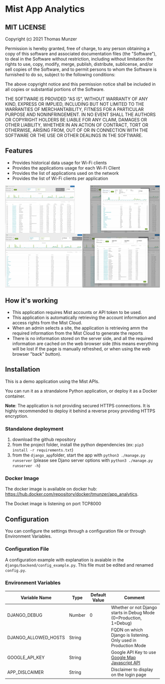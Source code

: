 # Mist App Analytics

## MIT LICENSE
 
Copyright (c) 2021 Thomas Munzer

Permission is hereby granted, free of charge, to any person obtaining a copy of this software and associated documentation files (the "Software"), to deal in the  Software without restriction, including without limitation the rights to use, copy, modify, merge, publish, distribute, sublicense, and/or sell copies of the Software, and to permit persons to whom the Software is furnished to do so, subject to the following conditions:

The above copyright notice and this permission notice shall be included in all copies or substantial portions of the Software.

THE SOFTWARE IS PROVIDED "AS IS", WITHOUT WARRANTY OF ANY KIND, EXPRESS OR IMPLIED, INCLUDING BUT NOT LIMITED TO THE WARRANTIES OF MERCHANTABILITY, FITNESS FOR A PARTICULAR PURPOSE AND NONINFRINGEMENT. IN NO EVENT SHALL THE AUTHORS OR COPYRIGHT HOLDERS BE LIABLE FOR ANY CLAIM, DAMAGES OR OTHER LIABILITY, WHETHER IN AN ACTION OF CONTRACT, TORT OR OTHERWISE, ARISING FROM, OUT OF OR IN CONNECTION WITH THE SOFTWARE OR THE USE OR OTHER DEALINGS IN THE SOFTWARE.


## Features
- Provides historical data usage for Wi-Fi clients
- Provides the applications usage for each Wi-Fi Client
- Provides the list of applications used on the network
- Provides the list of Wi-Fi clients per application


<div style="display:flex;flex-direction:row;justify-content: space-between;">
<img src="https://github.com/tmunzer/app_analytics/raw/main/._readme/clients.png"  width="45%"  />
<img src="https://github.com/tmunzer/app_analytics/raw/main/._readme/client_detail.png"  width="45%"  />
 </div>
<div style="display:flex;flex-direction:row;justify-content: space-between;">
<img src="https://github.com/tmunzer/app_analytics/raw/main/._readme/apps.png"  width="50%"  />
<img src="https://github.com/tmunzer/app_analytics/raw/main/._readme/app_detail.png"  width="50%"  />
 </div>


## How it's working
* This application requires Mist accounts or API token to be used.
* This application is automatically retrieving the account information and access rights from the Mist Cloud.
* When an admin selects a site, the application is retrieving amm the required information from the Mist Cloud to generate the reports
* There is no information stored on the server side, and all the required information are cached on the web browser side (this means everything will be lost if the page is manually refreshed, or when using the web browser "back" button).


## Installation

This is a demo application using the Mist APIs.

You can run it as a strandalone Python application, or deploy it as a Docker container.

**Note**: The application is not providing secured HTTPS connections. It is highly recommended to deploy it behind a reverse proxy providing HTTPS encryption.

### Standalone deployment
1. download the github repository
2. from the project folder, install the python dependencies (ex: `pip3 install -r requirements.txt`)
3. from the `django_app`folder, start the app with `python3 ./manage.py runserver` (please see Djano server options with `python3 ./manage.py runserver -h`)

### Docker Image
The docker image is available on docker hub: https://hub.docker.com/repository/docker/tmunzer/app_analytics.


The Docket image is listening on port TCP8000

## Configuration
You can configure the settings through a configuration file or through Environment Variables.

### Configuration File
A configuration example with explanation is avaiable in the `django/backend/config_example.py`. This file must be edited and renamed `config.py`.

### Environment Variables
| Variable Name | Type | Default Value | Comment |
| ------------- | ---- | ------------- | ------- |
DJANGO_DEBUG | Number | 0 | Whether or not Django starts in Debug Mode (0=Production, 1=Debug) |
DJANGO_ALLOWED_HOSTS | String |  | FQDN on which Django is listening. Only used in Production Mode |
GOOGLE_API_KEY | String | | Google API Key to use [Google Map Javascript API](https://developers.google.com/maps/gmp-get-started) |
APP_DISLCAIMER | String | | Disclaimer to display on the login page | 

